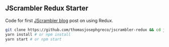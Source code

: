 ## JScrambler Redux Starter
Code for first [JScrambler blog](https://blog.jscrambler.com) post on using Redux. 


```bash
git clone https://github.com/thomasjosephgreco/jscrambler-redux && cd jscramber-redux
yarn install # or npm install
yarn start # or npm start
```
